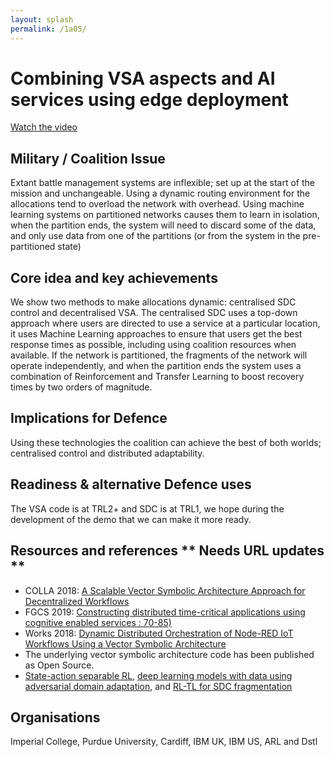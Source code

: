 ```yaml
---
layout: splash
permalink: /1a05/
---
```


# Combining VSA aspects and AI services using edge deployment

[Watch the video](https://ibm.box.com/s/qsoo5cvvqk3zygon02r0zoi8bdtvkfqg)

## Military / Coalition Issue
Extant battle management systems are inflexible; set up at the start of the mission and unchangeable.
Using a dynamic routing environment for the allocations tend to overload the network with overhead.
Using machine learning systems on partitioned networks causes them to learn in isolation, when the partition ends, the system will need to discard some of the data, and only use data from one of the partitions (or from the system in the pre-partitioned state)


## Core idea and key achievements
We show two methods to make allocations dynamic: centralised SDC control and decentralised VSA.
The centralised SDC uses a top-down approach where users are directed to use a service at a particular location, it uses Machine Learning approaches to ensure that users get the best response times as possible, including using coalition resources when available. If the network is partitioned, the fragments of the network will operate independently, and when the partition ends the system uses a combination of Reinforcement and Transfer Learning to boost recovery times by two orders of magnitude.

## Implications for Defence
Using these technologies the coalition can achieve the best of both worlds; centralised control and distributed adaptability.

## Readiness & alternative Defence uses
The VSA code is at TRL2+ and SDC is at TRL1, we hope during the development of the demo that we can make it more ready.

<!-- ![image info](/dais/achievements/images/1a02_figure1.jpg) -->

## Resources and references   ** Needs URL updates **

-	COLLA 2018: [A Scalable Vector Symbolic Architecture Approach for Decentralized Workflows](http://sl.dais-ita.org/science-library/paper/doc-2679)
-	FGCS 2019: [Constructing distributed time-critical applications using cognitive enabled services : 70-85)](http://sl.dais-ita.org/science-library/paper/doc-4872)
-	Works 2018: [Dynamic Distributed Orchestration of Node-RED IoT Workflows Using a Vector Symbolic Architecture](http://sl.dais-ita.org/science-library/paper/doc-3037)
-	The underlying vector symbolic architecture code has been published as Open Source.
-	[State-action separable RL](https://dais-ita.org/node/5425), [deep learning models with data using adversarial domain adaptation](http://sl.dais-ita.org/science-library/paper/doc-6050), and [RL-TL for SDC fragmentation](http://sl.dais-ita.org/science-library/paper/doc-6087)


## Organisations
Imperial College, Purdue University, Cardiff, IBM UK, IBM US, ARL and Dstl
